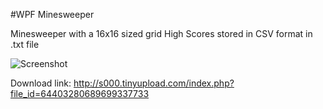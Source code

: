 #WPF Minesweeper

   Minesweeper with a 16x16 sized grid
   High Scores stored in CSV format in .txt file
   
![Screenshot](http://i.imgur.com/kBqzHl1.png?1)

Download link: http://s000.tinyupload.com/index.php?file_id=64403280689699337733